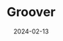 ---  
layout: startup_page  
title: "Groover"  
id: "groover.co"  
permalink: "/groovergroover.co02132024/"  
website: "https://www.groover.co/"  
funding_round: "Series A"  
funding_amount: "$8M"  
investors: "OneRagtime, Trind, Techmind, MozzaAngels, Partech, Bpifrance's Tech & Touch fund, Verve Ventures, Frenchfounders"  
about: "Groover is a music promotion platform connecting independent artists with music industry professionals. It offers direct networking opportunities, feedback, and career development support to help artists gain visibility and boost their careers. The platform has already attracted nearly 350,000 artists from over 180 countries."  
markets: "Music, MusicTech, Media"  
hq: "Paris, Île-de-France, France"  
founded_year: "2018"  
linkedin: "https://www.linkedin.com/company/heygroover"  
twitter: "https://twitter.com/heygroover"  
instagram: ""  
facebook: "https://www.facebook.com/HeyGroover"  
crunchbase: "https://www.crunchbase.com/organization/groover"  
pitchbook: "https://pitchbook.com/profiles/company/228741-58"  

date_display: "13-Feb-2024"  
date: "2024-02-13"

# SEO Optimization  
meta_title: "Groover - Series A Funding ($8M)"  
meta_description: "Groover, Groover is a music promotion platform connecting independent artists with music industry professionals. It offers direct networking opportunities, fee..."  
meta_keywords: "Groover, Music, MusicTech, Media, Series A funding"  
canonical_url: "https://startup.projectstartups.com/groovergroover.co02132024/"  
---